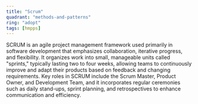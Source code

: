 ```yaml
---
title: "Scrum"
quadrant: "methods-and-patterns"
ring: "adopt"
tags: [hmpps]
---
```


SCRUM is an agile project management framework used primarily in software development that emphasizes collaboration, iterative progress, and flexibility. It organizes work into small, manageable units called "sprints," typically lasting two to four weeks, allowing teams to continuously improve and adapt their products based on feedback and changing requirements. Key roles in SCRUM include the Scrum Master, Product Owner, and Development Team, and it incorporates regular ceremonies such as daily stand-ups, sprint planning, and retrospectives to enhance communication and efficiency.
